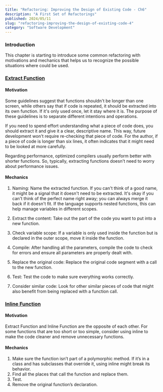 ```yaml
---
title: "Refactoring: Improving the Design of Existing Code - Ch6"
description: "A First Set of Refactorings"
published: 2024/05/11
slug: "refactoring-improving-the-design-of-existing-code-4"
category: "Software Development"
---
```


###  Introduction

This chapter is starting to introduce some common refactoring with motivations and mechanics that helps us to recognize the possible situations where could be used.

### [Extract Function](https://refactoring.com/catalog/extractFunction.html)

#### Motivation
Some guidelines suggest that functions shouldn't be longer than one screen, while others say that if code is repeated, it should be extracted into its own function. If it's only used once, let it stay where it is. The purpose of these guidelines is to separate different intentions and operations.

If you need to spend effort understanding what a piece of code does, you should extract it and give it a clear, descriptive name. This way, future development won't require re-checking that piece of code. For the author, if a piece of code is longer than six lines, it often indicates that it might need to be looked at more carefully.

Regarding performance, optimized compilers usually perform better with shorter functions. So, typically, extracting functions doesn't need to worry about performance issues.

#### Mechanics
1. Naming: Name the extracted function. If you can't think of a good name, it might be a signal that it doesn't need to be extracted. It's okay if you can't think of the perfect name right away; you can always merge it back if it doesn't fit. If the language supports nested functions, this can help manage variables in different scopes.

2. Extract the content: Take out the part of the code you want to put into a new function.

3. Check variable scope: If a variable is only used inside the function but is declared in the outer scope, move it inside the function.

4. Compile: After handling all the parameters, compile the code to check for errors and ensure all parameters are properly dealt with.

5. Replace the original code: Replace the original code segment with a call to the new function.

6. Test: Test the code to make sure everything works correctly.

7. Consider similar code: Look for other similar pieces of code that might also benefit from being replaced with a function call.


### [Inline Function](https://refactoring.com/catalog/inlineFunction.html)

#### Motivation
Extract Function and Inline Function are the opposite of each other. For some functions that are too short or too simple, consider using inline to make the code cleaner and remove unnecessary functions.

#### Mechanics
1. Make sure the function isn’t part of a polymorphic method. If it’s in a class and has subclasses that override it, using inline might break its behavior.
2. Find all the places that call the function and replace them.
3. Test.
4. Remove the original function’s declaration.